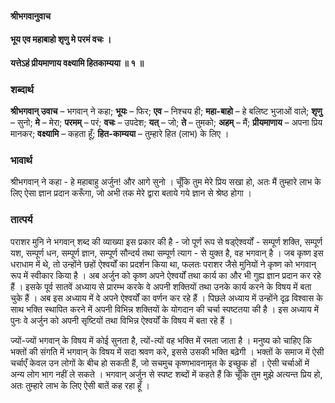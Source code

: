 #### श्रीभगवानुवाच
#### भूय एव महाबाहो शृणु मे परमं वचः ।
#### यत्तेऽहं प्रीयमाणाय वक्ष्यामि हितकाम्यया ॥ १ ॥

### शब्दार्थ

**श्रीभगवान् उवाच** – भगवान् ने कहा; **भूयः** – फिर; **एव** – निश्चय ही; **महा-बाहो** – हे बलिष्ट भुजाओं वाले; **शृणु** – सुनो; **मे** – मेरा; **परमम्** – परं; **वचः** – उपदेश; **यत्** – जो; **ते** – तुमको; **अहम्** – मैं; **प्रीयमाणाय** – अपना प्रिय मानकर; **वक्ष्यामि** – कहता हूँ; **हित-काम्यया** – तुम्हारे हित (लाभ) के लिए ।

### भावार्थ

श्रीभगवान् ने कहा - हे महाबाहु अर्जुन! और आगे सुनो । चूँकि तुम मेरे प्रिय सखा हो, अतः मैं तुम्हारे लाभ के लिए ऐसा ज्ञान प्रदान करूँगा, जो अभी तक मेरे द्वारा बताये गये ज्ञान से श्रेष्ठ होगा ।

### तात्पर्य

पराशर मुनि ने भगवान् शब्द की व्याख्या इस प्रकार की है - जो पूर्ण रूप से षड्ऐश्वर्यों - सम्पूर्ण शक्ति, सम्पूर्ण यश, सम्पूर्ण धन, सम्पूर्ण ज्ञान, सम्पूर्ण सौन्दर्य तथा सम्पूर्ण त्याग - से युक्त है, वह भगवान् है । जब कृष्ण इस धराधाम में थे, तो उन्होंने छहों ऐश्वर्यों का प्रदर्शन किया था, फलतः पराशर जैसे मुनियों ने कृष्ण को भगवान् रूप में स्वीकार किया है । अब अर्जुन को कृष्ण अपने ऐश्वर्यों तथा कार्य का और भी गुह्य ज्ञान प्रदान कर रहे हैं । इसके पूर्व सातवें अध्याय से प्रारम्भ करके वे अपनी शक्तियों तथा उनके कार्य करने के विषय में बता चुके हैं । अब इस अध्याय में वे अपने ऐश्वर्यों का वर्णन कर रहे हैं । पिछले अध्याय में उन्होंने दृढ़ विश्वास के साथ भक्ति स्थापित करने में अपनी विभिन्न शक्तियों के योगदान की चर्चा स्पष्टतया की है । इस अध्याय में पुनः वे अर्जुन को अपनी सृष्टियों तथा विभिन्न ऐश्वर्यों के विषय में बता रहे हैं ।

ज्यों-ज्यों भगवान् के विषय में कोई सुनता है, त्यों-त्यों वह भक्ति में रमता जाता है । मनुष्य को चाहिए कि भक्तों की संगति में भगवान् के विषय में सदा श्रवण करे, इससे उसकी भक्ति बढ़ेगी । भक्तों के समाज में ऐसी चर्चाएँ केवल उन लोगों के बीच हो सकती हैं, जो सचमुच कृष्णभावनामृत के इच्छुक हों । ऐसी चर्चाओं में अन्य लोग भाग नहीं ले सकते । भगवान् अर्जुन से स्पष्ट शब्दों में कहते हैं कि चूँकि तुम मुझे अत्यन्त प्रिय हो, अतः तुम्हारे लाभ के लिए ऐसी बातें कह रहा हूँ ।